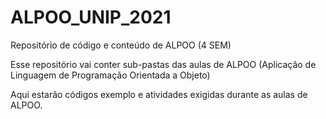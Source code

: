 # ALPOO_UNIP_2021
Repositório de código e conteúdo de ALPOO (4 SEM)

Esse repositório vai conter sub-pastas das aulas de ALPOO (Aplicação de Linguagem de Programação Orientada a Objeto)

Aqui estarão códigos exemplo e atividades exigidas durante as aulas de ALPOO.
